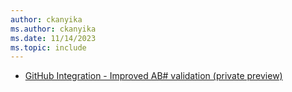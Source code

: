 ```yaml
---
author: ckanyika
ms.author: ckanyika
ms.date: 11/14/2023
ms.topic: include
---
```


- [GitHub Integration - Improved AB# validation (private preview)](#git-hub-integration-improved-ab-validation-private-preview)